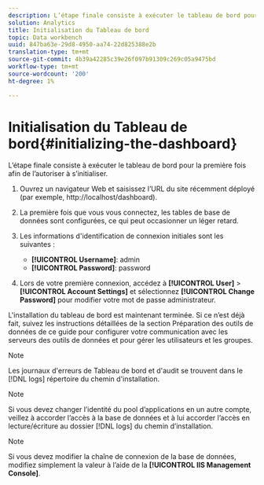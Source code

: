 ```yaml
---
description: L’étape finale consiste à exécuter le tableau de bord pour la première fois afin de l’autoriser à s’initialiser.
solution: Analytics
title: Initialisation du Tableau de bord
topic: Data workbench
uuid: 847ba63e-29d8-4950-aa74-22d825388e2b
translation-type: tm+mt
source-git-commit: 4b39a42285c39e26f097b91309c269c05a9475bd
workflow-type: tm+mt
source-wordcount: '200'
ht-degree: 1%

---
```



# Initialisation du Tableau de bord{#initializing-the-dashboard}

L’étape finale consiste à exécuter le tableau de bord pour la première fois afin de l’autoriser à s’initialiser.

1. Ouvrez un navigateur Web et saisissez l’URL du site récemment déployé (par exemple, http://localhost/dashboard).
1. La première fois que vous vous connectez, les tables de base de données sont configurées, ce qui peut occasionner un léger retard.
1. Les informations d&#39;identification de connexion initiales sont les suivantes :

   * **[!UICONTROL Username]**: admin
   * **[!UICONTROL Password]**: password

1. Lors de votre première connexion, accédez à **[!UICONTROL User]** > **[!UICONTROL Account Settings]** et sélectionnez **[!UICONTROL Change Password]** pour modifier votre mot de passe administrateur.

L&#39;installation du tableau de bord est maintenant terminée. Si ce n’est déjà fait, suivez les instructions détaillées de la section Préparation des outils de données de ce guide pour configurer votre communication avec les serveurs des outils de données et pour gérer les utilisateurs et les groupes.

>[!NOTE]
>
>Les journaux d&#39;erreurs de Tableau de bord et d&#39;audit se trouvent dans le [!DNL logs] répertoire du chemin d&#39;installation.

>[!NOTE]
>
>Si vous devez changer l’identité du pool d’applications en un autre compte, veillez à accorder l’accès à la base de données et à lui accorder l’accès en lecture/écriture au dossier [!DNL logs] du chemin d’installation.

>[!NOTE]
>
>Si vous devez modifier la chaîne de connexion de la base de données, modifiez simplement la valeur à l’aide de la **[!UICONTROL IIS Management Console]**.
